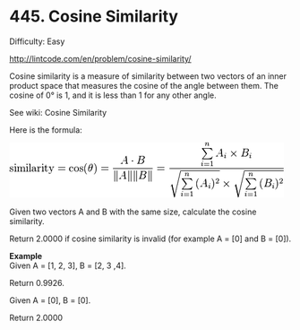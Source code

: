 # 445. Cosine Similarity

Difficulty: Easy

http://lintcode.com/en/problem/cosine-similarity/

Cosine similarity is a measure of similarity between two vectors of an inner product space that measures the cosine of the angle between them. The cosine of 0° is 1, and it is less than 1 for any other angle.

See wiki: Cosine Similarity

Here is the formula:

![alt text](cosine-similarity.png)

Given two vectors A and B with the same size, calculate the cosine similarity.

Return 2.0000 if cosine similarity is invalid (for example A = [0] and B = [0]).

**Example**  
Given A = [1, 2, 3], B = [2, 3 ,4].

Return 0.9926.

Given A = [0], B = [0].

Return 2.0000
